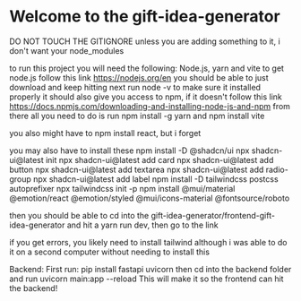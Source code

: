 # Welcome to the gift-idea-generator

DO NOT TOUCH THE GITIGNORE unless you are adding something to it, i don't want your node_modules

to run this project you will need the following: Node.js, yarn and vite 
to get node.js follow this link https://nodejs.org/en you should be able to just download and keep hitting next
run node -v to make sure it installed properly
it should also give you access to npm, if it doesn't follow this link https://docs.npmjs.com/downloading-and-installing-node-js-and-npm
from there all you need to do is run npm install -g yarn
and npm install vite

you also might have to npm install react, but i forget

you may also have to install these
npm install -D @shadcn/ui
npx shadcn-ui@latest init
npx shadcn-ui@latest add card
npx shadcn-ui@latest add button
npx shadcn-ui@latest add textarea
npx shadcn-ui@latest add radio-group
npx shadcn-ui@latest add label
npm install -D tailwindcss postcss autoprefixer
npx tailwindcss init -p
npm install @mui/material @emotion/react @emotion/styled @mui/icons-material @fontsource/roboto

then you should be able to cd into the gift-idea-generator/frontend-gift-idea-generator and hit a yarn run dev, then go to the link

if you get errors, you likely need to install tailwind although i was able to do it on a second computer without needing to install this



Backend:
First run: pip install fastapi uvicorn
then cd into the backend folder and run uvicorn main:app --reload
This will make it so the frontend can hit the backend!

